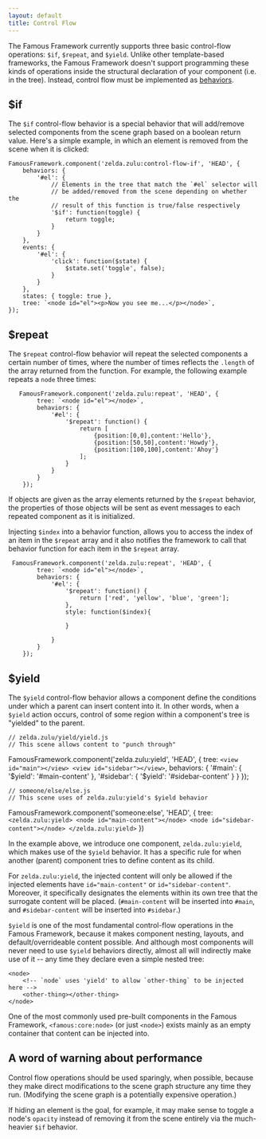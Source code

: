 ```yaml
---
layout: default
title: Control Flow
---
```


The Famous Framework currently supports three basic control-flow operations: `$if`, `$repeat`, and `$yield`. Unlike other template-based frameworks, the Famous Framework doesn't support programming these kinds of operations inside the structural declaration of your component (i.e. in the tree). Instead, control flow must be implemented as [behaviors](behaviors.html).

## $if

The `$if` control-flow behavior is a special behavior that will add/remove selected components from the scene graph based on a boolean return value. Here's a simple example, in which an element is removed from the scene when it is clicked:

    FamousFramework.component('zelda.zulu:control-flow-if', 'HEAD', {
        behaviors: {
            '#el': {
                // Elements in the tree that match the `#el` selector will
                // be added/removed from the scene depending on whether the
                // result of this function is true/false respectively
                '$if': function(toggle) {
                    return toggle;
                }
            }
        },
        events: {
            '#el': {
                'click': function($state) {
                    $state.set('toggle', false);
                }
            }
        },
        states: { toggle: true },
        tree: `<node id="el"><p>Now you see me...</p></node>`,
    });

## $repeat

The `$repeat` control-flow behavior will repeat the selected components a certain number of times, where the number of times reflects the `.length` of the array returned from the function. For example, the following example repeats a `node` three times:

       FamousFramework.component('zelda.zulu:repeat', 'HEAD', {
            tree: `<node id="el"></node>`,
            behaviors: {
                '#el': {
                    '$repeat': function() {
                        return [
                            {position:[0,0],content:'Hello'},
                            {position:[50,50],content:'Howdy'},
                            {position:[100,100],content:'Ahoy'}
                        ];
                    }
                }
            }
        });

If objects are given as the array elements returned by the `$repeat` behavior, the properties of those objects will be sent as event messages to each repeated component as it is initialized.

Injecting `$index` into a behavior function, allows you to access the index of an item in the `$repeat` array and it also notifies the framework to call that behavior function for each item in the `$repeat` array. 

     FamousFramework.component('zelda.zulu:repeat', 'HEAD', {
            tree: `<node id="el"></node>`,
            behaviors: {
                '#el': {
                    '$repeat': function() {
                        return ['red', 'yellow', 'blue', 'green'];
                    },
                    style: function($index){

                    }

                }
            }
        });


## $yield

The `$yield` control-flow behavior allows a component define the conditions under which a parent can insert content into it. In other words, when a `$yield` action occurs, control of some region within a component's tree is "yielded" to the parent.

    // zelda.zulu/yield/yield.js
    // This scene allows content to "punch through"
   FamousFramework.component('zelda.zulu:yield', 'HEAD', {
        tree: `
            <view id="main"></view>
            <view id="sidebar"></view>
        `,
        behaviors: {
            '#main': {
                '$yield': '#main-content'
            },
            '#sidebar': {
                '$yield': '#sidebar-content'
            }
        }
    });

    // someone/else/else.js
    // This scene uses of zelda.zulu:yield's $yield behavior
   FamousFramework.component('someone:else', 'HEAD', {
        tree: `
            <zelda.zulu:yield>
                <node id="main-content"></node>
                <node id="sidebar-content"></node>
            </zelda.zulu:yield>
        `
    })

In the example above, we introduce one component, `zelda.zulu:yield`, which makes use of the `$yield` behavior. It has a specific rule for when another (parent) component tries to define content as its child.

For `zelda.zulu:yield`, the injected content will only be allowed if the injected elements have `id="main-content"` or `id="sidebar-content"`. Moreover, it specifically designates the elements within its own tree that the surrogate content will be placed. (`#main-content` will be inserted into `#main`, and `#sidebar-content` will be inserted into `#sidebar`.)

`$yield` is one of the most fundamental control-flow operations in the Famous Framework, because it makes component nesting, layouts, and default/overrideable content possible. And although most components will never need to use `$yield` behaviors directly, almost all will indirectly make use of it -- any time they declare even a simple nested tree:

    <node>
        <!-- `node` uses 'yield' to allow `other-thing` to be injected here -->
        <other-thing></other-thing>
    </node>

One of the most commonly used pre-built components in the Famous Framework, `<famous:core:node>` (or just `<node>`) exists mainly as an empty container that content can be injected into. 

## A word of warning about performance

Control flow operations should be used sparingly, when possible, because they make direct modifications to the scene graph structure any time they run. (Modifying the scene graph is a potentially expensive operation.)

If hiding an element is the goal, for example, it may make sense to toggle a node's `opacity` instead of removing it from the scene entirely via the much-heavier `$if` behavior.
